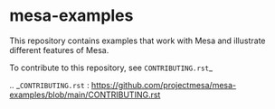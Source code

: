 # mesa-examples

This repository contains examples that work with Mesa and illustrate different features of Mesa.

To contribute to this repository, see `CONTRIBUTING.rst`_

.. _`CONTRIBUTING.rst` : https://github.com/projectmesa/mesa-examples/blob/main/CONTRIBUTING.rst
